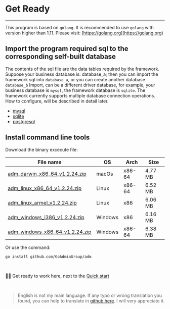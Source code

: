 # Get Ready
---

This program is based on ```golang```. It is recommended to use ```golang``` with version higher than 1.11. Please visit: [https://golang.org](https://golang.org)

## Import the program required sql to the corresponding self-built database

The contents of the sql file are the data tables required by the framework. Suppose your business database is: database_a; then you can import the framework sql into ```database_a```, or you can create another database ```database_b``` Import, can be a different driver database, for example, your business database is ```mysql```, the framework database is ```sqlite```. The framework currently supports multiple database connection operations. How to configure, will be described in detail later.

- [mysql](https://raw.githubusercontent.com/GoAdminGroup/go-admin/master/data/admin.sql)
- [sqlite](https://raw.githubusercontent.com/GoAdminGroup/go-admin/master/data/admin.db)
- [postgresql](https://raw.githubusercontent.com/GoAdminGroup/go-admin/master/data/admin.pgsql)

## Install command line tools

Download the binary excecute file: 

|  File name   | OS  | Arch  | Size  |
|  ----  | ----  | ----  |----  |
| [adm_darwin_x86_64_v1.2.24.zip](http://file.go-admin.cn/go_admin/cli/v1_2_24/adm_darwin_x86_64_v1.2.24.zip)  | macOs | x86-64 | 4.77 MB
| [adm_linux_x86_64_v1.2.24.zip](http://file.go-admin.cn/go_admin/cli/v1_2_24/adm_linux_x86_64_v1.2.24.zip)  | Linux | x86-64   | 6.52 MB
| [adm_linux_armel_v1.2.24.zip](http://file.go-admin.cn/go_admin/cli/v1_2_24/adm_linux_armel_v1.2.24.zip)  | Linux | x86   | 6.06 MB
| [adm_windows_i386_v1.2.24.zip](http://file.go-admin.cn/go_admin/cli/v1_2_24/adm_windows_i386_v1.2.24.zip)  | Windows | x86  |6.16 MB
| [adm_windows_x86_64_v1.2.24.zip](http://file.go-admin.cn/go_admin/cli/v1_2_24/adm_windows_x86_64_v1.2.24.zip)  | Windows | x86-64   |6.38 MB


Or use the command:

```
go install github.com/GoAdminGroup/adm
```

<br>

🍺🍺 Get ready to work here, next to the [Quick start](quick_start)

<br>

> English is not my main language. If any typo or wrong translation you found, you can help to translate in [github here](https://github.com/GoAdminGroup/docs). I will very appreciate it.


